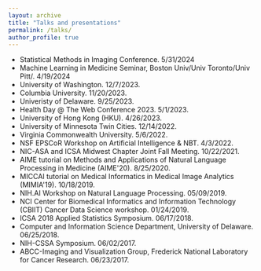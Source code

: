 ```yaml
---
layout: archive
title: "Talks and presentations"
permalink: /talks/
author_profile: true
---
```


<!-- {% if site.talkmap_link == true %}

<p style="text-decoration:underline;"><a href="/talkmap.html">See a map of all the places I've given a talk!</a></p>

{% endif %}

{% for post in site.talks reversed %}
  {% include archive-single-talk.html %}
{% endfor %} -->

* Statistical Methods in Imaging Conference. 5/31/2024
* Machine Learning in Medicine Seminar, Boston Univ/Univ Toronto/Univ Pitt/. 4/19/2024
* University of Washington. 12/7/2023.
* Columbia University. 11/20/2023.
* Univeristy of Delaware. 9/25/2023.
* Health Day @ The Web Conference 2023. 5/1/2023.
* University of Hong Kong (HKU). 4/26/2023.
* University of Minnesota Twin Cities. 12/14/2022.
* Virginia Commonwealth University. 5/6/2022.
* NSF EPSCoR Workshop on Artificial Intelligence & NBT. 4/3/2022.
* NIC-ASA and ICSA Midwest Chapter Joint Fall Meeting. 10/22/2021.
* AIME tutorial on Methods and Applications of Natural Language Processing in Medicine (AIME'20). 8/25/2020.
* MICCAI tutorial on Medical Informatics in Medical Image Analytics (MIMIA'19). 10/18/2019.
* NIH.AI Workshop on Natural Language Processing. 05/09/2019.
* NCI Center for Biomedical Informatics and Information Technology (CBIIT) Cancer Data Science workshop. 01/24/2019.
* ICSA 2018 Applied Statistics Symposium. 06/17/2018.
* Computer and Information Science Department, University of Delaware. 06/25/2018.
* NIH-CSSA Symposium. 06/02/2017.
* ABCC-Imaging and Visualization Group, Frederick National Laboratory for Cancer Research. 06/23/2017.
